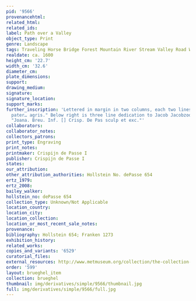 ```yaml
---
pid: '9566'
provenancehtml:
related_html:
related_ids:
label: Path over a Valley
object_type: Print
genre: Landscape
tags: Traveling Horse Bridge Forest Mountain River Stream Valley Road Wagon
realdate: ca. 1600
height_cm: '22.7'
width_cm: '32.6'
diameter_cm:
plate_dimensions:
support:
drawing_medium:
signature:
signature_location:
support_marks:
further_inscription: 'Lettered in margin in two columns, each two lines "Abramdum
  pater… agris." Below right is three line dedication to Jacob Jacobzoon. Below left:
  "Joana. Breu. Inf. [] Crisp. De Pas sculp et exc."'
collaborators:
collaborator_notes:
collectors_patrons:
print_type: Engraving
print_notes:
printmaker: Crispijn de Passe I
publisher: Crispijn de Passe I
states:
our_attribution:
other_attribution_authorities: Hollstein No. dePasse 654
ertz_1979:
ertz_2008:
bailey_walker:
hollstein_no: dePasse 654
collection_type: Unknown/Not Applicable
location_country:
location_city:
location_collection:
location_or_most_recent_sale_notes:
provenance:
bibliography: Hollstein 654; Franken 1273
exhibition_history:
related_works:
copies_and_variants: '6529'
curatorial_files:
external_resources: http://www.metmuseum.org/collection/the-collection-online/search/415726
order: '599'
layout: brueghel_item
collection: brueghel
thumbnail: img/derivatives/simple/9566/thumbnail.jpg
full: img/derivatives/simple/9566/full.jpg
---
```

